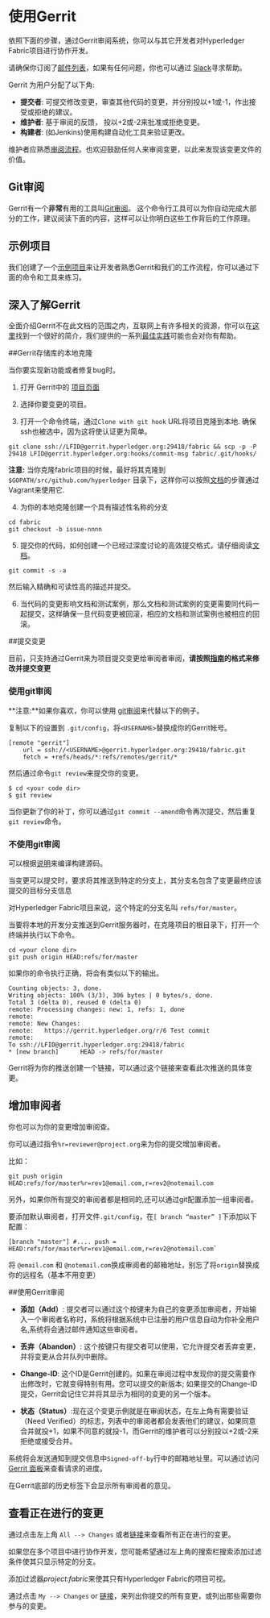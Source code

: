 # 使用Gerrit
依照下面的步骤，通过Gerrit审阅系统，你可以与其它开发者对Hyperledger Fabric项目进行协作开发。

请确保你订阅了[邮件列表](http://lists.hyperledger.org/mailman/listinfo/hyperledger-fabric)，如果有任何问题，你也可以通过 [Slack](https://hyperledgerproject.slack.com/)寻求帮助。

Gerrit 为用户分配了以下角:

* **提交者**: 可提交修改变更，审查其他代码的变更，并分别投以+1或-1，作出接受或拒绝的建议。
* **维护者**: 基于审阅的反馈， 投以+2或-2来批准或拒绝变更。
* **构建者**: (如Jenkins)使用构建自动化工具来验证更改。

维护者应熟悉[审阅流程](reviewing.md)。也欢迎鼓励任何人来审阅变更，以此来发现该变更文件的价值。

## Git审阅

Gerrit有一个**非常**有用的工具叫[Git审阅](https://www.mediawiki.org/wiki/Gerrit/git-review)。
这个命令行工具可以为你自动完成大部分的工作，建议阅读下面的内容，这样可以让你明白这些工作背后的工作原理。


## 示例项目

我们创建了一个[示例项目](https://gerrit.hyperledger.org/r/#/admin/projects/lf-sandbox)来让开发者熟悉Gerrit和我们的工作流程，你可以通过下面的命令和工具来练习。

## 深入了解Gerrit

全面介绍Gerrit不在此文档的范围之内，互联网上有许多相关的资源，你可以在[这里](https://www.mediawiki.org/wiki/Gerrit/Tutorial)找到一个很好的简介，我们提供的一系列[最佳实践](best-practices.md)可能也会对你有帮助。

##Gerrit存储库的本地克隆

当你要实现新功能或者修复bug时。

1. 打开 Gerrit中的 [项目页面](https://gerrit.hyperledger.org/r/#/admin/projects/)

2. 选择你要变更的项目。

3. 打开一个命令终端，通过`Clone with git hook` URL将项目克隆到本地. 确保ssh也被选中，因为这将使认证更为简单。
```
git clone ssh://LFID@gerrit.hyperledger.org:29418/fabric && scp -p -P 29418 LFID@gerrit.hyperledger.org:hooks/commit-msg fabric/.git/hooks/
```

**注意:** 当你克隆fabric项目的时候，最好将其克隆到`$GOPATH/src/github.com/hyperledger` 目录下，这样你可以按照[文档](../dev-setup/devenv.md)的步骤通过Vagrant来使用它.

4. 为你的本地克隆创建一个具有描述性名称的分支

```
cd fabric
git checkout -b issue-nnnn
```

5. 提交你的代码，如何创建一个已经过深度讨论的高效提交格式，请仔细阅读[文档](changes.md)。
```
git commit -s -a
```
然后输入精确和可读性高的描述并提交。

6. 当代码的变更影响文档和测试案例，那么文档和测试案例的变更需要同代码一起提交，这样确保一旦代码变更被回滚，相应的文档和测试案例也被相应的回滚。

##提交变更

目前，只支持通过Gerrit来为项目提交变更给审阅者审阅，**请按照[指南](changes.md)的格式来修改并提交变更**

### 使用git审阅

**注意:**如果你喜欢，你可以使用 [git审阅](#Git审阅)来代替以下的例子。

复制以下的设置到 `.git/config`，将`<USERNAME>`替换成你的Gerrit帐号。

```
[remote "gerrit"]
    url = ssh://<USERNAME>@gerrit.hyperledger.org:29418/fabric.git
    fetch = +refs/heads/*:refs/remotes/gerrit/*
```

然后通过命令`git review`来提交你的变更。

```
$ cd <your code dir>
$ git review
```
当你更新了你的补丁，你可以通过`git commit --amend`命令再次提交，然后重复 `git review`命令。


### 不使用git审阅

 可以根据[说明](../dev-setup/build.md)来编译构建源码。

当变更可以提交时，要求将其推送到特定的分支上，其分支名包含了变更最终应该提交的目标分支信息

 对Hyperledger Fabric项目来说，这个特定的分支名叫 `refs/for/master`。

当要将本地的开发分支推送到Gerrit服务器时，在克隆项目的根目录下，打开一个终端并执行以下命令。

```
cd <your clone dir>
git push origin HEAD:refs/for/master
```
如果你的命令执行正确，将会有类似以下的输出。

```
Counting objects: 3, done.
Writing objects: 100% (3/3), 306 bytes | 0 bytes/s, done.
Total 3 (delta 0), reused 0 (delta 0)
remote: Processing changes: new: 1, refs: 1, done
remote:
remote: New Changes:
remote:   https://gerrit.hyperledger.org/r/6 Test commit
remote:
To ssh://LFID@gerrit.hyperledger.org:29418/fabric
* [new branch]      HEAD -> refs/for/master
```
Gerrit将为你的推送创建一个链接，可以通过这个链接来查看此次推送的具体变更。

## 增加审阅者

你也可以为你的变更增加审阅查。

你可以通过指令`%r=reviewer@project.org`来为你的提交增加审阅者。  

比如：

```
git push origin HEAD:refs/for/master%r=rev1@email.com,r=rev2@notemail.com
```

另外，如果你所有提交的审阅者都是相同的,还可以通过git配置添加一组审阅者。

要添加默认审阅者，打开文件`.git/config`，在`[ branch “master” ]`下添加以下配置：

```
[branch "master"] #.... push =
HEAD:refs/for/master%r=rev1@email.com,r=rev2@notemail.com`
```

将 `@email.com` 和 `@notemail.com`换成审阅者的邮箱地址，别忘了将`origin`替换成你的远程名（基本不用变更）

##使用Gerrit审阅

* **添加（Add）**: 提交者可以通过这个按键来为自己的变更添加审阅者，开始输入一个审阅者名称时，系统将根据系统中已注册的用户信息自动为你补全用户名,系统将会通过邮件通知这些审阅者。

* **丢弃（Abandon）**: 这个按键只有提交者可以使用，它允许提交者丢弃变更，并将变更从合并队列中删除。

* **Change-ID**: 这个ID是Gerrit创建的。如果在审阅过程中发现你的提交需要作出修改时，它就变得特别有用。您可以提交的新版本; 如果提交的Change-ID提交，Gerrit会记住它并将其显示为相同的变更的另一个版本。

* **状态（Status）**:现在这个变更示例就是在审阅状态，在左上角有需要验证（Need Verified）的标志，列表中的审阅者都会发表他们的建议，如果同意合并就投+1，如果不同意的就投-1，而Gerrit的维护者可以分别投以+2或-2来拒绝或接受合并。

系统将会发送通知到提交信息中`Signed-off-by`行中的邮箱地址里。可以通过访问[Gerrit 面板](https://gerrit.hyperledger.org/r/#/dashboard/self)来查看请求的进度。

在Gerrit底部的历史标签下会显示所有审阅者的意见。

## 查看正在进行的变更

通过点击左上角 `All --> Changes` 或者[链接](https://gerrit.hyperledger.org/r/#/q/project:fabric)来查看所有正在进行的变更。

如果您在多个项目中进行协作开发，您可能希望通过左上角的搜索栏搜索添加过滤条件使其只显示特定的分支。

添加过滤器*project:fabric*来使其只有Hyperledger Fabric的项目可视。

通过点击 `My --> Changes` or [链接](https://gerrit.hyperledger.org/r/#/dashboard/self)，来列出你提交的所有变更，或列出那些需要你参与的变更。